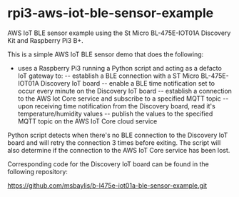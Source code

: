 # rpi3-aws-iot-ble-sensor-example

AWS IoT BLE sensor example using the St Micro BL-475E-IOT01A Discovery Kit and Raspberry Pi3 B+.

This is a simple AWS IoT BLE sensor demo that does the following:

- uses a Raspberry Pi3 running a Python script and acting as a defacto IoT gateway to:
-- establish a BLE connection with a ST Micro BL-475E-IOT01A Discovery IoT board
-- enable a BLE time notification set to occur every minute on the Discovery IoT board
-- establish a connection to the AWS Iot Core service and subscribe to a specified MQTT topic
-- upon receiving time notification from the Discovery board, read it's temperature/humidity values
-- publish the values to the specified MQTT topic on the AWS IoT Core cloud service


Python script detects when there's no BLE connection to the Discovery IoT board and will retry the connection 3 times before exiting.
The script will also determine if the connection to the AWS IoT Core service has been lost. 

Corresponding code for the Discovery IoT board can be found in the following repository:

https://github.com/msbaylis/b-l475e-iot01a-ble-sensor-example.git